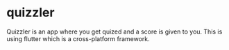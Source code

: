 # quizzler

Quizzler is an app where you get quized and a score is given to you. This is using flutter which is a cross-platform framework.

